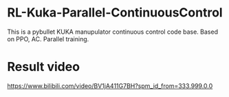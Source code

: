 # RL-Kuka-Parallel-ContinuousControl
This is a pybullet KUKA manupulator continuous control code base. Based on PPO, AC. Parallel training.
# Result video
https://www.bilibili.com/video/BV1jA411G7BH?spm_id_from=333.999.0.0
